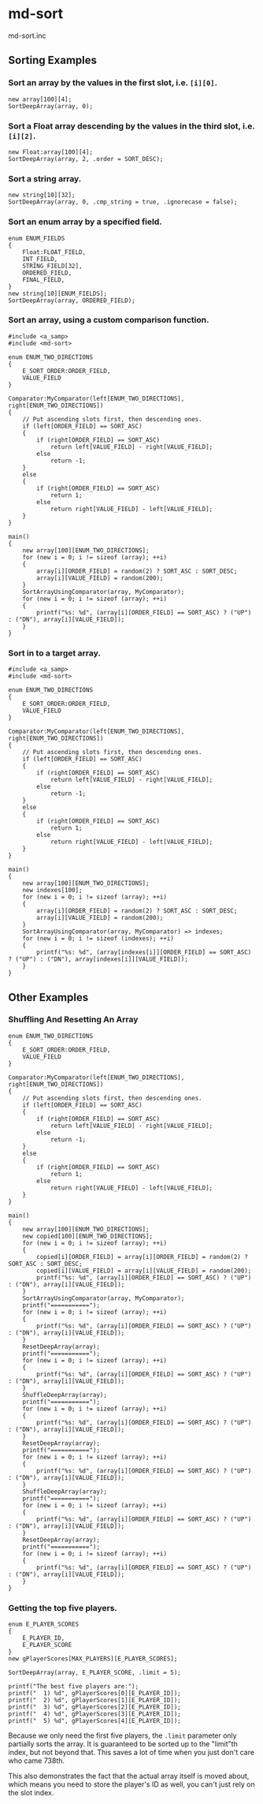 md-sort
=======

md-sort.inc

## Sorting Examples

### Sort an array by the values in the first slot, i.e. `[i][0]`.

```pawn
new array[100][4];
SortDeepArray(array, 0);
```

### Sort a Float array descending by the values in the third slot, i.e. `[i][2]`.

```pawn
new Float:array[100][4];
SortDeepArray(array, 2, .order = SORT_DESC);
```

### Sort a string array.

```pawn
new string[10][32];
SortDeepArray(array, 0, .cmp_string = true, .ignorecase = false);
```

### Sort an enum array by a specified field.

```pawn
enum ENUM_FIELDS
{
	Float:FLOAT_FIELD,
	INT_FIELD,
	STRING_FIELD[32],
	ORDERED_FIELD,
	FINAL_FIELD,
}
new string[10][ENUM_FIELDS];
SortDeepArray(array, ORDERED_FIELD);
```

### Sort an array, using a custom comparison function.

```pawn
#include <a_samp>
#include <md-sort>

enum ENUM_TWO_DIRECTIONS
{
	E_SORT_ORDER:ORDER_FIELD,
	VALUE_FIELD
}

Comparator:MyComparator(left[ENUM_TWO_DIRECTIONS], right[ENUM_TWO_DIRECTIONS])
{
	// Put ascending slots first, then descending ones.
	if (left[ORDER_FIELD] == SORT_ASC)
	{
		if (right[ORDER_FIELD] == SORT_ASC)
			return left[VALUE_FIELD] - right[VALUE_FIELD];
		else
			return -1;
	}
	else
	{
		if (right[ORDER_FIELD] == SORT_ASC)
			return 1;
		else
			return right[VALUE_FIELD] - left[VALUE_FIELD];
	}
}

main()
{
	new array[100][ENUM_TWO_DIRECTIONS];
	for (new i = 0; i != sizeof (array); ++i)
	{
		array[i][ORDER_FIELD] = random(2) ? SORT_ASC : SORT_DESC;
		array[i][VALUE_FIELD] = random(200);
	}
	SortArrayUsingComparator(array, MyComparator);
	for (new i = 0; i != sizeof (array); ++i)
	{
		printf("%s: %d", (array[i][ORDER_FIELD] == SORT_ASC) ? ("UP") : ("DN"), array[i][VALUE_FIELD]);
	}
}
```

### Sort in to a target array.

```pawn
#include <a_samp>
#include <md-sort>

enum ENUM_TWO_DIRECTIONS
{
	E_SORT_ORDER:ORDER_FIELD,
	VALUE_FIELD
}

Comparator:MyComparator(left[ENUM_TWO_DIRECTIONS], right[ENUM_TWO_DIRECTIONS])
{
	// Put ascending slots first, then descending ones.
	if (left[ORDER_FIELD] == SORT_ASC)
	{
		if (right[ORDER_FIELD] == SORT_ASC)
			return left[VALUE_FIELD] - right[VALUE_FIELD];
		else
			return -1;
	}
	else
	{
		if (right[ORDER_FIELD] == SORT_ASC)
			return 1;
		else
			return right[VALUE_FIELD] - left[VALUE_FIELD];
	}
}

main()
{
	new array[100][ENUM_TWO_DIRECTIONS];
	new indexes[100];
	for (new i = 0; i != sizeof (array); ++i)
	{
		array[i][ORDER_FIELD] = random(2) ? SORT_ASC : SORT_DESC;
		array[i][VALUE_FIELD] = random(200);
	}
	SortArrayUsingComparator(array, MyComparator) => indexes;
	for (new i = 0; i != sizeof (indexes); ++i)
	{
		printf("%s: %d", (array[indexes[i]][ORDER_FIELD] == SORT_ASC) ? ("UP") : ("DN"), array[indexes[i]][VALUE_FIELD]);
	}
}
```

## Other Examples

### Shuffling And Resetting An Array

```pawn
enum ENUM_TWO_DIRECTIONS
{
	E_SORT_ORDER:ORDER_FIELD,
	VALUE_FIELD
}

Comparator:MyComparator(left[ENUM_TWO_DIRECTIONS], right[ENUM_TWO_DIRECTIONS])
{
	// Put ascending slots first, then descending ones.
	if (left[ORDER_FIELD] == SORT_ASC)
	{
		if (right[ORDER_FIELD] == SORT_ASC)
			return left[VALUE_FIELD] - right[VALUE_FIELD];
		else
			return -1;
	}
	else
	{
		if (right[ORDER_FIELD] == SORT_ASC)
			return 1;
		else
			return right[VALUE_FIELD] - left[VALUE_FIELD];
	}
}

main()
{
	new array[100][ENUM_TWO_DIRECTIONS];
	new copied[100][ENUM_TWO_DIRECTIONS];
	for (new i = 0; i != sizeof (array); ++i)
	{
		copied[i][ORDER_FIELD] = array[i][ORDER_FIELD] = random(2) ? SORT_ASC : SORT_DESC;
		copied[i][VALUE_FIELD] = array[i][VALUE_FIELD] = random(200);
		printf("%s: %d", (array[i][ORDER_FIELD] == SORT_ASC) ? ("UP") : ("DN"), array[i][VALUE_FIELD]);
	}
	SortArrayUsingComparator(array, MyComparator);
	printf("===========");
	for (new i = 0; i != sizeof (array); ++i)
	{
		printf("%s: %d", (array[i][ORDER_FIELD] == SORT_ASC) ? ("UP") : ("DN"), array[i][VALUE_FIELD]);
	}
	ResetDeepArray(array);
	printf("===========");
	for (new i = 0; i != sizeof (array); ++i)
	{
		printf("%s: %d", (array[i][ORDER_FIELD] == SORT_ASC) ? ("UP") : ("DN"), array[i][VALUE_FIELD]);
	}
	ShuffleDeepArray(array);
	printf("===========");
	for (new i = 0; i != sizeof (array); ++i)
	{
		printf("%s: %d", (array[i][ORDER_FIELD] == SORT_ASC) ? ("UP") : ("DN"), array[i][VALUE_FIELD]);
	}
	ResetDeepArray(array);
	printf("===========");
	for (new i = 0; i != sizeof (array); ++i)
	{
		printf("%s: %d", (array[i][ORDER_FIELD] == SORT_ASC) ? ("UP") : ("DN"), array[i][VALUE_FIELD]);
	}
	ShuffleDeepArray(array);
	printf("===========");
	for (new i = 0; i != sizeof (array); ++i)
	{
		printf("%s: %d", (array[i][ORDER_FIELD] == SORT_ASC) ? ("UP") : ("DN"), array[i][VALUE_FIELD]);
	}
	ResetDeepArray(array);
	printf("===========");
	for (new i = 0; i != sizeof (array); ++i)
	{
		printf("%s: %d", (array[i][ORDER_FIELD] == SORT_ASC) ? ("UP") : ("DN"), array[i][VALUE_FIELD]);
	}
}
```

### Getting the top five players.


```pawn
enum E_PLAYER_SCORES
{
	E_PLAYER_ID,
	E_PLAYER_SCORE
}
new gPlayerScores[MAX_PLAYERS][E_PLAYER_SCORES];

SortDeepArray(array, E_PLAYER_SCORE, .limit = 5);

printf("The best five players are:");
printf("  1) %d", gPlayerScores[0][E_PLAYER_ID]);
printf("  2) %d", gPlayerScores[1][E_PLAYER_ID]);
printf("  3) %d", gPlayerScores[2][E_PLAYER_ID]);
printf("  4) %d", gPlayerScores[3][E_PLAYER_ID]);
printf("  5) %d", gPlayerScores[4][E_PLAYER_ID]);
```

Because we only need the first five players, the `.limit` parameter only partially sorts the array.  It is guaranteed to be sorted up to the "limit"th index, but not beyond that.  This saves a lot of time when you just don't care who came 738th.

This also demonstrates the fact that the actual array itself is moved about, which means you need to store the player's ID as well, you can't just rely on the slot index.


